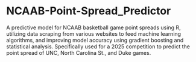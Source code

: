 # NCAAB-Point-Spread_Predictor
A predictive model for NCAAB basketball game point spreads using R, utilizing data scraping from various websites to feed machine learning algorithms, and improving model accuracy using gradient boosting and statistical analysis. Specifically used for a 2025 competition to predict the point spread of UNC, North Carolina St., and Duke games.
